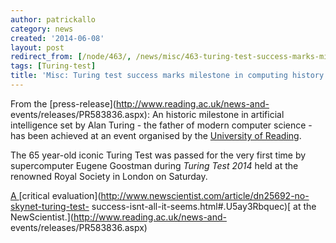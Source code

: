 ```yaml
---
author: patrickallo
category: news
created: '2014-06-08'
layout: post
redirect_from: [/node/463/, /news/misc/463-turing-test-success-marks-milestone-computing-history-new-link-added/]
tags: [Turing-test]
title: 'Misc: Turing test success marks milestone in computing history (new link added)'
---
```

From the [press-release](http://www.reading.ac.uk/news-and-
events/releases/PR583836.aspx): An historic milestone in artificial
intelligence set by Alan Turing - the father of modern computer science - has
been achieved at an event organised by the [University of
Reading](https://www.owamail.reading.ac.uk/owa/redir.aspx?C=N9gIwoSxHECeG2PnOmsx_cxne7CPVtEI83LwZ8iMtoC37QDpVtwFJiWmSH_x0yS0ekQlEzyS_yA.&URL=http%3a%2f%2fwww.reading.ac.uk%2f).

The 65 year-old iconic Turing Test was passed for the very first time by
supercomputer Eugene Goostman during  _Turing Test 2014_  held at the renowned
Royal Society in London on Saturday.

[A ](http://www.reading.ac.uk/news-and-events/releases/PR583836.aspx)[critical
evaluation](http://www.newscientist.com/article/dn25692-no-skynet-turing-test-
success-isnt-all-it-seems.html#.U5ay3Rbquec)[ at the
NewScientist.](http://www.reading.ac.uk/news-and-
events/releases/PR583836.aspx)

